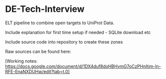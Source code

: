# DE-Tech-Interview
ELT pipeline to combine open targets to UniProt Data.

Include explanation for first time setup if needed - SQLite download etc 

Include source code into repository to create these zones 

Raw sources can be found here: 


[Working notes: https://docs.google.com/document/d/1DX4duf8doHBHvmG7oCzPHnItim-ln-RFE-EnaNXDUHw/edit?tab=t.0]
